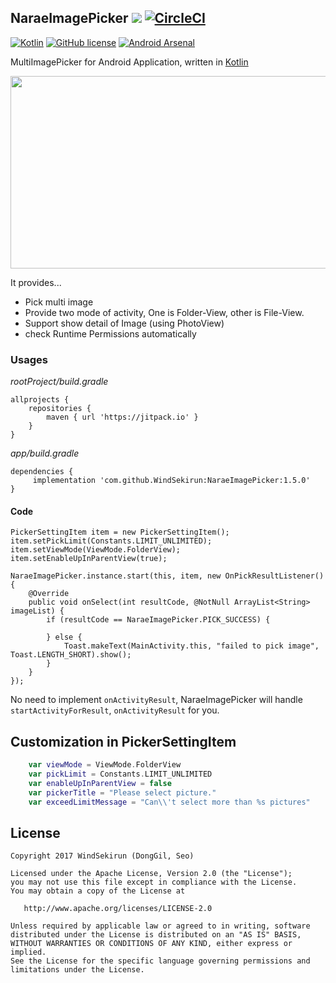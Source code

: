 ## NaraeImagePicker [![](https://jitpack.io/v/WindSekirun/NaraeImagePicker.svg)](https://jitpack.io/#WindSekirun/NaraeImagePicker) [![CircleCI](https://circleci.com/gh/WindSekirun/NaraeImagePicker.svg?style=svg)](https://circleci.com/gh/WindSekirun/NaraeImagePicker)

[![Kotlin](https://img.shields.io/badge/kotlin-1.2.0-blue.svg)](http://kotlinlang.org)	[![GitHub license](https://img.shields.io/badge/license-Apache%20License%202.0-blue.svg?style=flat)](http://www.apache.org/licenses/LICENSE-2.0) [![Android Arsenal]( https://img.shields.io/badge/Android%20Arsenal-NaraeImagePicker-green.svg?style=flat )]( https://android-arsenal.com/details/1/6695 )

MultiImagePicker for Android Application, written in [Kotlin](http://kotlinlang.org)

<img src="https://github.com/WindSekirun/NaraeImagePicker/blob/master/sample.png" width="600" height="308">

It provides...
* Pick multi image
* Provide two mode of activity, One is Folder-View, other is File-View.
* Support show detail of Image (using PhotoView)
* check Runtime Permissions automatically

### Usages
*rootProject/build.gradle*
```
allprojects {
    repositories {
	    maven { url 'https://jitpack.io' }
    }
}
```

*app/build.gradle*
```
dependencies {
     implementation 'com.github.WindSekirun:NaraeImagePicker:1.5.0'
}
```

#### Code
```
PickerSettingItem item = new PickerSettingItem();
item.setPickLimit(Constants.LIMIT_UNLIMITED);
item.setViewMode(ViewMode.FolderView);
item.setEnableUpInParentView(true);

NaraeImagePicker.instance.start(this, item, new OnPickResultListener() {
    @Override
    public void onSelect(int resultCode, @NotNull ArrayList<String> imageList) {
        if (resultCode == NaraeImagePicker.PICK_SUCCESS) {
            
        } else {
            Toast.makeText(MainActivity.this, "failed to pick image", Toast.LENGTH_SHORT).show();
        }
    }
});
```

No need to implement ```onActivityResult```, NaraeImagePicker will handle ```startActivityForResult```, ```onActivityResult``` for you. 

## Customization in PickerSettingItem

```kotlin
    var viewMode = ViewMode.FolderView
    var pickLimit = Constants.LIMIT_UNLIMITED
    var enableUpInParentView = false
    var pickerTitle = "Please select picture."
    var exceedLimitMessage = "Can\\'t select more than %s pictures"
```

## License

```
Copyright 2017 WindSekirun (DongGil, Seo)

Licensed under the Apache License, Version 2.0 (the "License");
you may not use this file except in compliance with the License.
You may obtain a copy of the License at

   http://www.apache.org/licenses/LICENSE-2.0

Unless required by applicable law or agreed to in writing, software
distributed under the License is distributed on an "AS IS" BASIS,
WITHOUT WARRANTIES OR CONDITIONS OF ANY KIND, either express or implied.
See the License for the specific language governing permissions and
limitations under the License.
```

